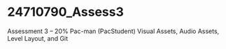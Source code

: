 # 24710790_Assess3
Assessment 3 – 20% Pac-man (PacStudent) Visual Assets, Audio Assets, Level Layout, and Git
